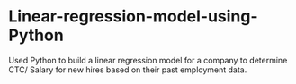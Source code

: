 # Linear-regression-model-using-Python
Used Python to build a linear regression model for a company to determine CTC/ Salary for new hires based on their past employment data.
